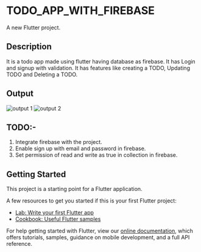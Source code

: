 # TODO_APP_WITH_FIREBASE

A new Flutter project.

## Description
It is a todo app made using flutter having database as firebase. It has Login and signup with validation.
It has features like creating a TODO, Updating TODO and Deleting a TODO.

## Output
![output 1](https://user-images.githubusercontent.com/67038867/86331839-41370680-bc67-11ea-95d4-42c54225ab80.gif)
![output 2](https://user-images.githubusercontent.com/67038867/86332034-89562900-bc67-11ea-97b7-0f4a6cf08284.gif)

## TODO:-
1. Integrate firebase with the project.
2. Enable sign up with email and password in firebase.
3. Set permission of read and write as true in collection in firebase.

## Getting Started

This project is a starting point for a Flutter application.

A few resources to get you started if this is your first Flutter project:

- [Lab: Write your first Flutter app](https://flutter.dev/docs/get-started/codelab)
- [Cookbook: Useful Flutter samples](https://flutter.dev/docs/cookbook)

For help getting started with Flutter, view our
[online documentation](https://flutter.dev/docs), which offers tutorials,
samples, guidance on mobile development, and a full API reference.
